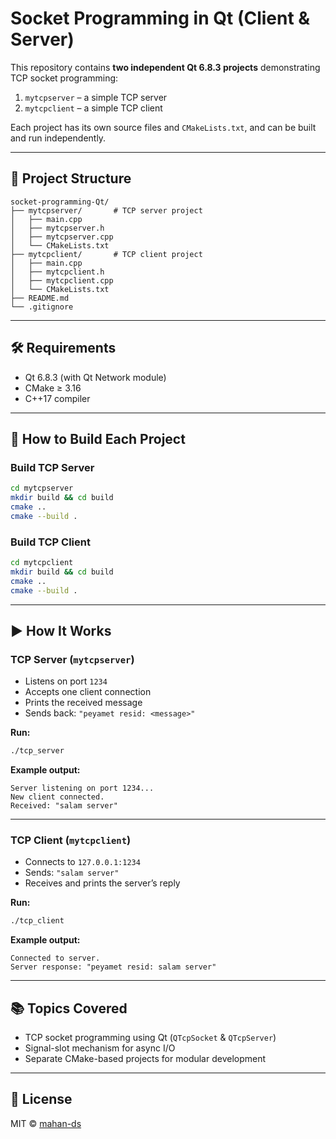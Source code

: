 # Socket Programming in Qt (Client & Server)

This repository contains **two independent Qt 6.8.3 projects** demonstrating TCP socket programming:

1. `mytcpserver` – a simple TCP server
2. `mytcpclient` – a simple TCP client

Each project has its own source files and `CMakeLists.txt`, and can be built and run independently.

---

## 🧱 Project Structure

```
socket-programming-Qt/
├── mytcpserver/       # TCP server project
│   ├── main.cpp
│   ├── mytcpserver.h
│   ├── mytcpserver.cpp
│   └── CMakeLists.txt
├── mytcpclient/       # TCP client project
│   ├── main.cpp
│   ├── mytcpclient.h
│   ├── mytcpclient.cpp
│   └── CMakeLists.txt
├── README.md
└── .gitignore
```

---

## 🛠 Requirements

- Qt 6.8.3 (with Qt Network module)
- CMake ≥ 3.16
- C++17 compiler

---

## 🚀 How to Build Each Project

### Build TCP Server

```bash
cd mytcpserver
mkdir build && cd build
cmake ..
cmake --build .
```

### Build TCP Client

```bash
cd mytcpclient
mkdir build && cd build
cmake ..
cmake --build .
```

---

## ▶️ How It Works

### TCP Server (`mytcpserver`)
- Listens on port `1234`
- Accepts one client connection
- Prints the received message
- Sends back: `"peyamet resid: <message>"`

**Run:**
```bash
./tcp_server
```

**Example output:**
```
Server listening on port 1234...
New client connected.
Received: "salam server"
```

---

### TCP Client (`mytcpclient`)
- Connects to `127.0.0.1:1234`
- Sends: `"salam server"`
- Receives and prints the server’s reply

**Run:**
```bash
./tcp_client
```

**Example output:**
```
Connected to server.
Server response: "peyamet resid: salam server"
```

---

## 📚 Topics Covered

- TCP socket programming using Qt (`QTcpSocket` & `QTcpServer`)
- Signal-slot mechanism for async I/O
- Separate CMake-based projects for modular development

---

## 📌 License

MIT © [mahan-ds](https://github.com/mahan-ds)
